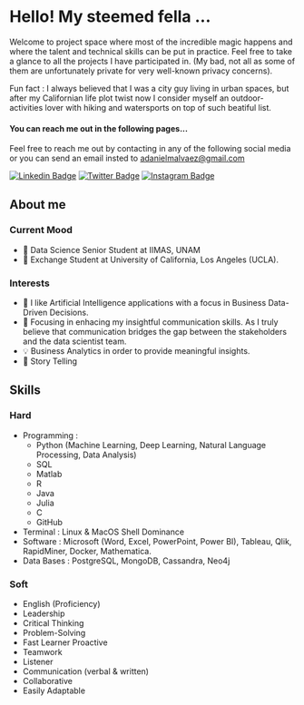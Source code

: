 # Hello! My steemed fella ...

Welcome to project space where most of the incredible magic happens and where the talent and technical skills can be put in practice. Feel free to take a glance to all the projects I have participated in. (My bad, not all as some of them are unfortunately private for very well-known privacy concerns).

Fun fact : I always believed that I was a city guy living in urban spaces, but after my Californian life plot twist now I consider myself an outdoor-activities lover with hiking and watersports on top of such beatiful list.

#### You can reach me out in the following pages...

Feel free to reach me out by contacting in any of the following social media or you can send an email insted to adanielmalvaez@gmail.com

[![Linkedin Badge](https://img.shields.io/badge/-LinkedIn-0e76a8?style=flat-square&logo=Linkedin&logoColor=white)](https://www.linkedin.com/in/daniel-malvaez/)
[![Twitter Badge](https://img.shields.io/badge/-Twitter-00acee?style=flat-square&logo=Twitter&logoColor=white)](https://twitter.com/malvaaez)
[![Instagram Badge](https://img.shields.io/badge/-Instagram-e4405f?style=flat-square&logo=Instagram&logoColor=white)](https://www.instagram.com/malvaaez/?next=%2F)

## About me

### Current Mood
- 📘 Data Science Senior Student at IIMAS, UNAM
- 📘 Exchange Student at University of California, Los Angeles (UCLA).

### Interests
- 🧠 I like Artificial Intelligence applications with a focus in Business Data-Driven Decisions.
- 👥 Focusing in enhacing my insightful communication skills. As I truly believe that communication bridges the gap between the stakeholders and the data scientist team.
- 💡 Business Analytics in order to provide meaningful insights.
- 🎤 Story Telling

## Skills

### Hard
- Programming :
  - Python (Machine Learning, Deep Learning, Natural Language Processing, Data Analysis)
  - SQL
  - Matlab
  - R
  - Java
  - Julia
  - C
  - GitHub
- Terminal : Linux & MacOS Shell Dominance
- Software : Microsoft (Word, Excel, PowerPoint, Power BI), Tableau, Qlik, RapidMiner, Docker, Mathematica.
- Data Bases : PostgreSQL, MongoDB, Cassandra, Neo4j

### Soft
- English (Proficiency)
- Leadership
- Critical Thinking
- Problem-Solving
- Fast Learner Proactive
- Teamwork
- Listener
- Communication (verbal & written)
- Collaborative
- Easily Adaptable
